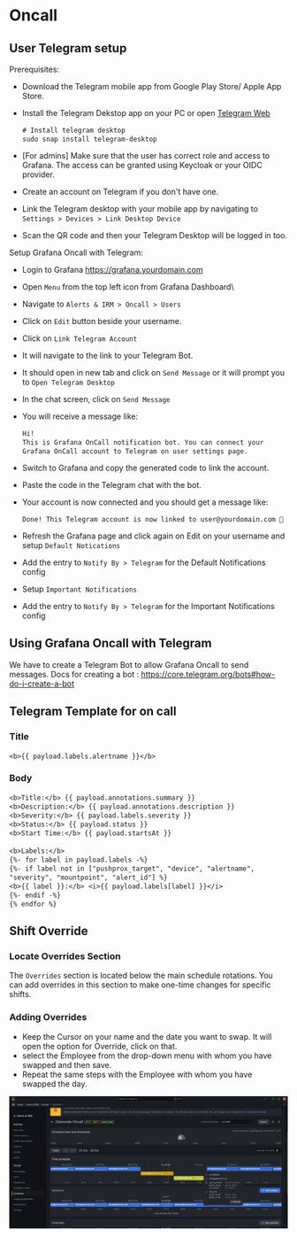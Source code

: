# Oncall

## User Telegram setup

Prerequisites:

- Download the Telegram mobile app from Google Play Store/ Apple App Store.
- Install the Telegram Dekstop app on your PC or open [Telegram Web](https://web.telegram.org)

  ```console
  # Install telegram desktop
  sudo snap install telegram-desktop
  ```

- [For admins] Make sure that the user has correct role and access to Grafana.
  The access can be granted using Keycloak or your OIDC provider.

- Create an account on Telegram if you don't have one.
- Link the Telegram desktop with your mobile app by navigating to `Settings > Devices > Link Desktop Device`
- Scan the QR code and then your Telegram Desktop will be logged in too.

Setup Grafana Oncall with Telegram:

- Login to Grafana https://grafana.yourdomain.com
- Open `Menu` from the top left icon from Grafana Dashboard\
- Navigate to `Alerts & IRM > Oncall > Users`
- Click on `Edit` button beside your username.
- Click on `Link Telegram Account`
- It will navigate to the link to your Telegram Bot.
- It should open in new tab and click on `Send Message` or it will prompt you to `Open Telegram Desktop`
- In the chat screen, click on `Send Message`
- You will receive a message like:
  
  ```raw
  Hi!
  This is Grafana OnCall notification bot. You can connect your Grafana OnCall account to Telegram on user settings page.
  ```

- Switch to Grafana and copy the generated code to link the account.
- Paste the code in the Telegram chat with the bot.
- Your account is now connected and you should get a message like:

  ```raw
  Done! This Telegram account is now linked to user@yourdomain.com 🎉
  ```

- Refresh the Grafana page and click again on Edit on your username and setup `Default Notications`
- Add the entry to `Notify By > Telegram` for the Default Notifications config
- Setup `Important Notifications`
- Add the entry to `Notify By > Telegram` for the Important Notifications config

## Using Grafana Oncall with Telegram

We have to create a Telegram Bot to allow Grafana Oncall to send messages.
Docs for creating a bot : https://core.telegram.org/bots#how-do-i-create-a-bot

## Telegram Template for on call

### Title

```jinja2
<b>{{ payload.labels.alertname }}</b>
```

### Body

```jinja2
<b>Title:</b> {{ payload.annotations.summary }}
<b>Description:</b> {{ payload.annotations.description }}
<b>Severity:</b> {{ payload.labels.severity }}
<b>Status:</b> {{ payload.status }}
<b>Start Time:</b> {{ payload.startsAt }}

<b>Labels:</b>
{%- for label in payload.labels -%}
{%- if label not in ["pushprox_target", "device", "alertname", "severity", "mountpoint", "alert_id"] %}
<b>{{ label }}:</b> <i>{{ payload.labels[label] }}</i>
{%- endif -%}
{% endfor %}
```

## Shift Override

### Locate Overrides Section

The `Overrides` section is located below the main schedule rotations.
You can add overrides in this section to make one-time changes for specific shifts.

### Adding Overrides

- Keep the Cursor on your name and the date you want to swap.
  It will open the option for Override, click on that.
- select the Employee from the drop-down menu with whom you have swapped and then save.
- Repeat the same steps with the Employee with whom you have swapped the day.

![override](images/override.png)
